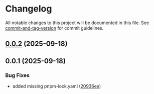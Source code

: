 # Changelog

All notable changes to this project will be documented in this file. See [commit-and-tag-version](https://github.com/absolute-version/commit-and-tag-version) for commit guidelines.

## [0.0.2](https://github.com/uboness/xjson/compare/v0.0.1...v0.0.2) (2025-09-18)

## 0.0.1 (2025-09-18)


### Bug Fixes

* added missing pnpm-lock.yaml ([20936ee](https://github.com/uboness/xjson/commit/20936eee9d792adb410ff82f28fad028b2299135))
